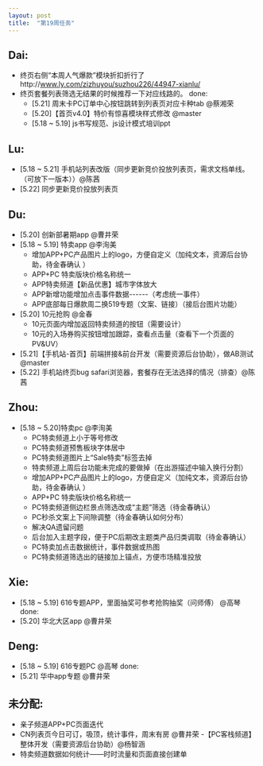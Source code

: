 ```yaml
---
layout: post
title:  "第19周任务"
---
```


Dai:
----
  - 终页右侧“本周人气爆款”模块折扣折行了http://www.ly.com/zizhuyou/suzhou226/44947-xianlu/
  - 终页套餐列表筛选无结果的时候推荐一下对应线路的。
  done:
    - [5.21] 周末卡PC订单中心按钮跳转到列表页对应卡种tab @蔡湘荣
    - [5.20]【首页v4.0】特价有惊喜模块样式修改 @master
    - [5.18 ~ 5.19] js书写规范、js设计模式培训ppt


Lu:
---
  - [5.18 ~ 5.21] 手机站列表改版（同步更新竞价投放列表页，需求文档单线。（可放下一版本））@陈茜
  - [5.22] 同步更新竞价投放列表页

Du:
---
  - [5.20] 创新部暑期app @曹井荣
  - [5.18 ~ 5.19] 特卖app @李洵美
    - 增加APP+PC产品图片上的logo，方便自定义（加纯文本，资源后台协助，待金春确认 ）
    - APP+PC 特卖版块价格名称统一
    - APP特卖频道【新品优惠】城市字体放大
    - APP新增功能增加点击事件数据------（考虑统一事件）
    - APP底部每日爆款周二换519专题（文案、链接）（接后台图片功能）
  - [5.20] 10元抢购 @金春
    - 10元页面内增加返回特卖频道的按钮（需要设计）
    - 10元的入场券购买按钮增加跟踪，查看点击量（查看下一个页面的PV&UV）
  - [5.21]【手机站-首页】前端拼接&前台开发（需要资源后台协助），做AB测试 @master
  - [5.22] 手机站终页bug safari浏览器，套餐存在无法选择的情况（排查）@陈茜

Zhou:
-----
  - [5.18 ~ 5.20]特卖pc @李洵美
    - PC特卖频道上小于等号修改
    - PC特卖频道预售板块字体居中
    - PC特卖频道图片上“Sale特卖”标签去掉
    - 特卖频道上周后台功能未完成的要做掉（在出游描述中输入换行分割）
    - 增加APP+PC产品图片上的logo，方便自定义（加纯文本，资源后台协助，待金春确认 ）
    - APP+PC 特卖版块价格名称统一
    - PC特卖频道侧边栏景点筛选改成“主题”筛选（待金春确认）
    - PC秒杀文案上下间隙调整（待金春确认如何分布）
    - 解决QA遗留问题
    - 后台加入主题字段，便于PC后期改主题类产品归类调取（待金春确认）
    - PC特卖加点击数据统计，事件数据或热图
    - PC特卖频道筛选出的链接加上锚点，方便市场精准投放

Xie:
----
  - [5.18 ~ 5.19] 616专题APP，里面抽奖可参考抢购抽奖（问师傅） @高琴
  done:
  - [5.20] 华北大区app @曹井荣

Deng:
-----
  - [5.18 ~ 5.19] 616专题PC @高琴
  done:
  - [5.21] 华中app专题 @曹井荣

未分配:
-------
  - 亲子频道APP+PC页面迭代
  - CN列表页今日可订，吸顶，统计事件，周末有房 @曹井荣
  -【PC客栈频道】整体开发（需要资源后台协助）@杨智涵
  - 特卖频道数据如何统计——时时流量和页面直接创建单
